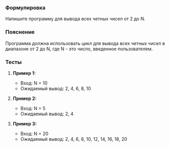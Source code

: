 
### Формулировка
Напишите программу для вывода всех четных чисел от 2 до N.

### Пояснение
Программа должна использовать цикл для вывода всех четных чисел в диапазоне от 2 до N, где N - это число, введенное пользователем.

### Тесты

1. **Пример 1:**
   - Вход: N = 10
   - Ожидаемый вывод: 2, 4, 6, 8, 10

2. **Пример 2:**
   - Вход: N = 5
   - Ожидаемый вывод: 2, 4

3. **Пример 3:**
   - Вход: N = 20
   - Ожидаемый вывод: 2, 4, 6, 8, 10, 12, 14, 16, 18, 20

